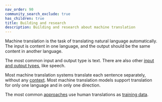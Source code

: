```yaml
---
nav_order: 90
community_search_exclude: true
has_children: true
title: Building and research
description: Building and research about machine translation
---
```


Machine translation is the task of translating natural language automatically.
The input is content in one language, and the output should be the same content in another language.

The most common input and output type is text.
There are also other [input and output types](/input-types), like speech.

Most machine translation systems translate each sentence separately, without any [context](/context).
Most machine translation models support translation for only one language and in only one direction.

The most common [approaches](/approaches) use human translations as [training data](/training-data).
